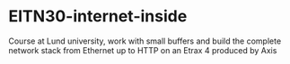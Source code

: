 # EITN30-internet-inside
Course at Lund university, work with small buffers and build the complete network stack from Ethernet up to HTTP on an Etrax 4 produced by Axis
